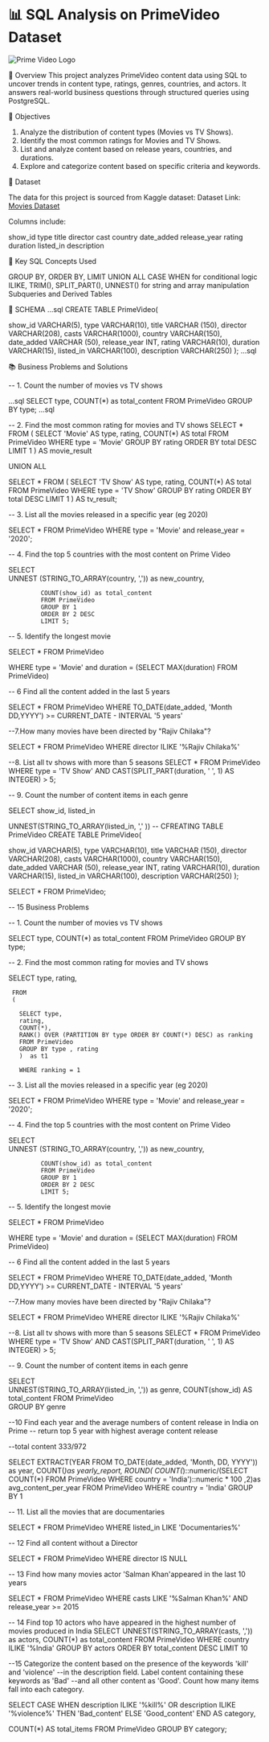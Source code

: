 # 📊 SQL Analysis on PrimeVideo Dataset

![Prime Video Logo](https://github.com/Shashankii/Prime_Video-SQL-Project/blob/main/logo..jpeg)

📘 Overview
This project analyzes PrimeVideo content data using SQL to uncover trends in content type, ratings, genres, countries, and actors. It answers real-world business questions through structured queries using PostgreSQL.

🎯 Objectives
1. Analyze the distribution of content types (Movies vs TV Shows).
2. Identify the most common ratings for Movies and TV Shows.
3. List and analyze content based on release years, countries, and durations.
4. Explore and categorize content based on specific criteria and keywords.

📁 Dataset

The data for this project is sourced from Kaggle dataset:
Dataset Link: [Movies Dataset](https://github.com/Shashankii/Prime_Video-SQL-Project/blob/main/Prime%20Video%20titles.csv)

Columns include:

show_id
type
title
director
cast
country
date_added
release_year
rating
duration
listed_in
description

🎯 Key SQL Concepts Used

GROUP BY, ORDER BY, LIMIT
UNION ALL
CASE WHEN for conditional logic
ILIKE, TRIM(), SPLIT_PART(), UNNEST() for string and array manipulation
Subqueries and Derived Tables

📌 SCHEMA
...sql
CREATE TABLE PrimeVideo(

  show_id VARCHAR(5),
  type  VARCHAR(10),
  title  VARCHAR (150),
  director  VARCHAR(208),
  casts  VARCHAR(1000),
  country VARCHAR(150),
  date_added VARCHAR (50),
  release_year INT,
  rating VARCHAR(10),
  duration VARCHAR(15),
  listed_in VARCHAR(100),
  description VARCHAR(250)
);
...sql

📚 Business Problems and Solutions

-- 1. Count the number of movies vs TV shows

...sql
SELECT type, 
COUNT(*) as total_content
FROM PrimeVideo
GROUP BY type;
...sql

-- 2. Find the most common rating for movies and TV shows
SELECT * FROM 
(
  SELECT 'Movie' AS type, rating, COUNT(*) AS total
  FROM PrimeVideo
  WHERE type = 'Movie'
  GROUP BY rating
  ORDER BY total DESC
  LIMIT 1
) 
AS movie_result

UNION ALL

SELECT * FROM 
(
  SELECT 'TV Show' AS type, rating, COUNT(*) AS total
  FROM PrimeVideo
  WHERE type = 'TV Show'
  GROUP BY rating
  ORDER BY total DESC
  LIMIT 1
) 
AS tv_result;


-- 3. List all the movies released in a specific year (eg 2020)

SELECT * FROM PrimeVideo
WHERE type = 'Movie' and release_year = '2020';

-- 4. Find the top 5 countries with the most content on Prime Video

SELECT  
     UNNEST (STRING_TO_ARRAY(country, ',')) as new_country,
	 
             COUNT(show_id) as total_content
             FROM PrimeVideo
             GROUP BY 1
			 ORDER BY 2 DESC
			 LIMIT 5;
			 
-- 5. Identify the longest movie

SELECT * FROM PrimeVideo

WHERE type = 'Movie' 
and 
duration = (SELECT MAX(duration) FROM PrimeVideo)

-- 6 Find all the content added in the last 5 years

SELECT * FROM PrimeVideo
WHERE 
    TO_DATE(date_added, 'Month DD,YYYY') >= CURRENT_DATE - INTERVAL '5 years'  

--7.How many movies have been directed by "Rajiv Chilaka"? 

SELECT * FROM PrimeVideo
WHERE director ILIKE   '%Rajiv Chilaka%'

--8. List all tv shows with more than 5 seasons
SELECT *
FROM PrimeVideo
WHERE type = 'TV Show'
  AND CAST(SPLIT_PART(duration, ' ', 1) AS INTEGER) > 5;

  -- 9. Count the number of content items in each genre
  
SELECT show_id, listed_in

UNNEST(STRING_TO_ARRAY(listed_in, ',' ))
-- CFREATING TABLE PrimeVideo
CREATE TABLE PrimeVideo(

  show_id VARCHAR(5),
  type  VARCHAR(10),
  title  VARCHAR (150),
  director  VARCHAR(208),
  casts  VARCHAR(1000),
  country VARCHAR(150),
  date_added VARCHAR (50),
  release_year INT,
  rating VARCHAR(10),
  duration VARCHAR(15),
  listed_in VARCHAR(100),
  description VARCHAR(250)
);


SELECT * FROM PrimeVideo;

-- 15 Business Problems

-- 1. Count the number of movies vs TV shows


SELECT type, 
COUNT(*) as total_content
FROM PrimeVideo
GROUP BY type;

-- 2. Find the most common rating for movies and TV shows

SELECT type,
       rating, 
	   
	 FROM
     (
	   
	   SELECT type, 
	   rating, 
	   COUNT(*), 
       RANK() OVER (PARTITION BY type ORDER BY COUNT(*) DESC) as ranking
	   FROM PrimeVideo
	   GROUP BY type , rating
	   )  as t1

	   WHERE ranking = 1

 -- 3. List all the movies released in a specific year (eg 2020)

SELECT * FROM PrimeVideo
WHERE type = 'Movie' and release_year = '2020';

-- 4. Find the top 5 countries with the most content on Prime Video

SELECT  
     UNNEST (STRING_TO_ARRAY(country, ',')) as new_country,
	 
             COUNT(show_id) as total_content
             FROM PrimeVideo
             GROUP BY 1
			 ORDER BY 2 DESC
			 LIMIT 5;
			 
-- 5. Identify the longest movie

SELECT * FROM PrimeVideo

WHERE type = 'Movie' 
and 
duration = (SELECT MAX(duration) FROM PrimeVideo)

-- 6 Find all the content added in the last 5 years

SELECT * FROM PrimeVideo
WHERE 
    TO_DATE(date_added, 'Month DD,YYYY') >= CURRENT_DATE - INTERVAL '5 years'  

--7.How many movies have been directed by "Rajiv Chilaka"? 

SELECT * FROM PrimeVideo
WHERE director ILIKE   '%Rajiv Chilaka%'

--8. List all tv shows with more than 5 seasons
SELECT *
FROM PrimeVideo
WHERE type = 'TV Show'
  AND CAST(SPLIT_PART(duration, ' ', 1) AS INTEGER) > 5;

  -- 9. Count the number of content items in each genre
  
SELECT   
      UNNEST(STRING_TO_ARRAY(listed_in, ',')) as genre,
	  COUNT(show_id) AS total_content
      FROM PrimeVideo  
	  GROUP BY genre

--10 Find each year and the average numbers of content release in India on Prime
-- return top 5 year with highest average content release

--total content 333/972

SELECT 
      EXTRACT(YEAR FROM TO_DATE(date_added, 'Month, DD, YYYY')) as year,
      COUNT(*)as yearly_report,
	  ROUND(
      COUNT(*)::numeric/(SELECT COUNT(*) FROM PrimeVideo WHERE country = 'India')::numeric * 100
	  ,2)as avg_content_per_year
      FROM PrimeVideo
      WHERE country = 'India'
      GROUP BY 1
	  
-- 11. List all the movies that are documentaries

SELECT * FROM PrimeVideo
WHERE
listed_in LIKE 'Documentaries%'

-- 12 Find all content without a Director

SELECT * FROM PrimeVideo
WHERE director IS NULL

-- 13 Find how many movies actor 'Salman Khan'appeared in the last 10 years

SELECT * FROM PrimeVideo
WHERE 
casts LIKE '%Salman Khan%'
AND 
release_year >= 2015

-- 14 Find top 10 actors who have appeared in the highest number of movies produced in India
SELECT 
UNNEST(STRING_TO_ARRAY(casts, ',')) as actors,
COUNT(*) as total_content
FROM PrimeVideo
WHERE country ILIKE '%India'
GROUP BY actors
ORDER BY total_content DESC
LIMIT 10

--15 Categorize the content based on the presence of the keywords 'kill' and 'violence' 
--in the description field. Label content containing these keywords as 'Bad' 
--and all other content as 'Good'. Count how many items fall into each category.


SELECT
	  CASE
	  WHEN 
	       description ILIKE '%kill%' 
	       OR
	       description ILIKE '%violence%' THEN 'Bad_content'
	       ELSE 'Good_content'
	       END AS category,
		   
COUNT(*) AS total_items
FROM PrimeVideo
GROUP BY category;




